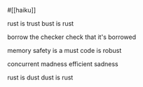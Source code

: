 #[[haiku]]

rust is trust
bust is rust

borrow the checker 
check that it's borrowed

memory safety is a must
code is robust

concurrent madness
efficient sadness

rust is dust
dust is rust

